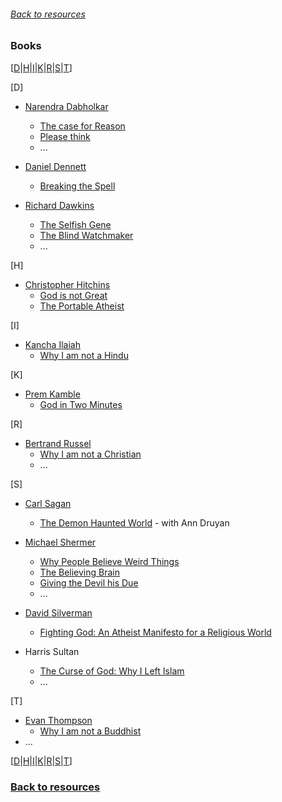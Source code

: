 ###### [Back to resources](index.md)
### Books
[[D](#D)|[H](#H)|[I](#I)|[K](#K)|[R](#R)|[S](#S)|[T](#T)]

[<a name="D"></a>D]
* [Narendra Dabholkar](https://en.wikipedia.org/wiki/Narendra_Dabholkar)
  * [The case for Reason](https://www.amazon.com/Case-Reason-Understanding-Anti-superstition-Movement-ebook/dp/B07GKY1Y7S/ref=sr_1_9?dchild=1&keywords=dabholkar&qid=1604880566&s=books&sr=1-9)
  * [Please think](https://www.amazon.com/Please-Think-Narendra-Dabholkar/dp/9388754026/ref=sr_1_10?dchild=1&keywords=dabholkar&qid=1604880566&s=books&sr=1-10)
  * ...

* [Daniel Dennett](https://en.wikipedia.org/wiki/Daniel_Dennett)
  * [Breaking the Spell](https://en.wikipedia.org/wiki/Breaking_the_Spell:_Religion_as_a_Natural_Phenomenon)
  
* [Richard Dawkins](https://en.wikipedia.org/wiki/Richard_Dawkins)
  * [The Selfish Gene](https://en.wikipedia.org/wiki/The_Selfish_Gene)
  * [The Blind Watchmaker](https://en.wikipedia.org/wiki/The_Blind_Watchmaker)
  * ...

[<a name="H"></a>H]
* [Christopher Hitchins](https://en.wikipedia.org/wiki/Christopher_Hitchens)
  * [God is not Great](https://en.wikipedia.org/wiki/God_Is_Not_Great)
  * [The Portable Atheist](https://en.wikipedia.org/wiki/The_Portable_Atheist)

[<a name="I"></a>I]
* [Kancha Ilaiah](https://en.wikipedia.org/wiki/Kancha_Ilaiah)
  * [Why I am not a Hindu](https://www.amazon.com/Why-I-Am-Not-Hindu/dp/8185604827)

[<a name="K"></a>K]
* [Prem Kamble](https://www.facebook.com/pukamble11)
  * [God in Two Minutes](https://www.amazon.com/God-Two-Minutes-Prem-Kamble-ebook/dp/B005RQCBNQ/ref=sr_1_1)

[<a name="R"></a>R]
* [Bertrand Russel](https://en.wikipedia.org/wiki/Bertrand_Russell)
  * [Why I am not a Christian](https://en.wikipedia.org/wiki/Why_I_Am_Not_a_Christian)
  * ...

[<a name="S"></a>S]
* [Carl Sagan](https://en.wikipedia.org/wiki/Carl_Sagan)
  * [The Demon Haunted World](https://en.wikipedia.org/wiki/The_Demon-Haunted_World) - with Ann Druyan
  
* [Michael Shermer](https://en.wikipedia.org/wiki/Michael_Shermer)
  * [Why People Believe Weird Things](https://www.amazon.com/People-Believe-Weird-Things-Pseudoscience/dp/0805070893/ref=sr_1_4?crid=EFSEK5AQ6OCF&dchild=1&keywords=michael+shermer&qid=1604880926&s=books&sprefix=shermer%2Cstripbooks%2C231&sr=1-4)
  * [The Believing Brain](https://www.amazon.com/Believing-Brain-Conspiracies-How-Construct-Reinforce/dp/1250008808/ref=sr_1_3?crid=EFSEK5AQ6OCF&dchild=1&keywords=michael+shermer&qid=1604880926&s=books&sprefix=shermer%2Cstripbooks%2C231&sr=1-3)
  * [Giving the Devil his Due](https://www.amazon.com/Giving-Devil-his-Due-Reflections/dp/1108489788/ref=sr_1_2?crid=EFSEK5AQ6OCF&dchild=1&keywords=michael+shermer&qid=1604880926&s=books&sprefix=shermer%2Cstripbooks%2C231&sr=1-2)
  * ...

* [David Silverman](https://en.wikipedia.org/wiki/David_Silverman_(activist))
  * [Fighting God: An Atheist Manifesto for a Religious World](https://www.amazon.com/Fighting-God-Atheist-Manifesto-Religious/dp/1250130719/ref=pd_lpo_14_img_0/132-3261237-8759747?_encoding=UTF8&pd_rd_i=1250130719&pd_rd_r=4f2ebee6-5632-48c5-a0a9-eb800e23a11a&pd_rd_w=pVH48&pd_rd_wg=y3VSR&pf_rd_p=7b36d496-f366-4631-94d3-61b87b52511b&pf_rd_r=NCX29C95P66GNQCCEWVE&psc=1&refRID=NCX29C95P66GNQCCEWVE)

* Harris Sultan
  * [The Curse of God: Why I Left Islam](https://www.amazon.com/Curse-God-Why-Left-Islam/dp/1984502123)
  * ...

[<a name="T"></a>T]
* [Evan Thompson](https://en.wikipedia.org/wiki/Evan_Thompson)
  * [Why I am not a Buddhist](https://www.amazon.com/Why-I-Am-Not-Buddhist/dp/0300226551)
* ...

[[D](#D)|[H](#H)|[I](#I)|[K](#K)|[R](#R)|[S](#S)|[T](#T)]
### [Back to resources](index.md)
